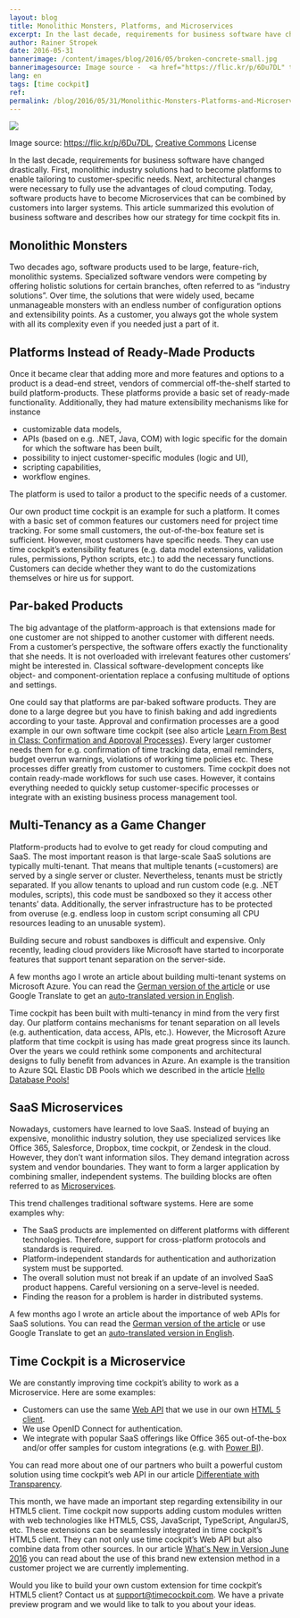 ```yaml
---
layout: blog
title: Monolithic Monsters, Platforms, and Microservices
excerpt: In the last decade, requirements for business software have changed drastically. First, monolithic industry solutions had to become platforms to enable tailoring to customer-specific needs. Next, architectural changes were necessary to fully use the advantages of cloud computing. Today, software products have to become Microservices that can be combined by customers into larger systems. This article summarized this evolution of business software and describes how our strategy for time cockpit fits in.
author: Rainer Stropek
date: 2016-05-31
bannerimage: /content/images/blog/2016/05/broken-concrete-small.jpg
bannerimagesource: Image source -  <a href="https://flic.kr/p/6Du7DL" target="_blank">https://flic.kr/p/6Du7DL</a>, <a href="https://creativecommons.org/licenses/by-nc/2.0/" target="_blank">Creative Commons</a> License
lang: en
tags: [time cockpit]
ref: 
permalink: /blog/2016/05/31/Monolithic-Monsters-Platforms-and-Microservices
---
```


<p>
  <img src="{{site.baseurl}}/content/images/blog/2016/05/broken-concrete.jpg" />
</p><p class="imageCaption">Image source: <a href="https://flic.kr/p/6Du7DL" target="_blank">https://flic.kr/p/6Du7DL</a>, <a href="https://creativecommons.org/licenses/by-nc/2.0/" target="_blank">Creative Commons</a> License</p><p>In the last decade, requirements for business software have changed drastically. First, monolithic industry solutions had to become platforms to enable tailoring to customer-specific needs. Next, architectural changes were necessary to fully use the advantages of cloud computing. Today, software products have to become Microservices that can be combined by customers into larger systems. This article summarized this evolution of business software and describes how our strategy for time cockpit fits in.</p><h2>Monolithic Monsters</h2><p>Two decades ago, software products used to be large, feature-rich, monolithic systems. Specialized software vendors were competing by offering holistic solutions for certain branches, often referred to as “industry solutions”. Over time, the solutions that were widely used, became unmanageable monsters with an endless number of configuration options and extensibility points. As a customer, you always got the whole system with all its complexity even if you needed just a part of it.</p><h2>Platforms Instead of Ready-Made Products</h2><p>Once it became clear that adding more and more features and options to a product is a dead-end street, vendors of commercial off-the-shelf started to build platform-products. These platforms provide a basic set of ready-made functionality. Additionally, they had mature extensibility mechanisms like for instance</p><ul>
  <li>customizable data models,</li>
  <li>APIs (based on e.g. .NET, Java, COM) with logic specific for the domain for which the software has been built,</li>
  <li>possibility to inject customer-specific modules (logic and UI),</li>
  <li>scripting capabilities,</li>
  <li>workflow engines.</li>
</ul><p>The platform is used to tailor a product to the specific needs of a customer.</p><p>Our own product time cockpit is an example for such a platform. It comes with a basic set of common features our customers need for project time tracking. For some small customers, the out-of-the-box feature set is sufficient. However, most customers have specific needs. They can use time cockpit’s extensibility features (e.g. data model extensions, validation rules, permissions, Python scripts, etc.) to add the necessary functions. Customers can decide whether they want to do the customizations themselves or hire us for support.</p><h2>Par-baked Products</h2><p>The big advantage of the platform-approach is that extensions made for one customer are not shipped to another customer with different needs. From a customer’s perspective, the software offers exactly the functionality that she needs. It is not overloaded with irrelevant features other customers’ might be interested in. Classical software-development concepts like object- and component-orientation replace a confusing multitude of options and settings.</p><p>One could say that platforms are par-baked software products. They are done to a large degree but you have to finish baking and add ingredients according to your taste. Approval and confirmation processes are a good example in our own software time cockpit (see also article <a href="~/blog/2014/08/28/Learn-From-Best-in-Class-Confirmation-and-Approval-Processes" target="_blank">Learn From Best in Class: Confirmation and Approval Processes</a>). Every larger customer needs them for e.g. confirmation of time tracking data, email reminders, budget overrun warnings, violations of working time policies etc. These processes differ greatly from customer to customers. Time cockpit does not contain ready-made workflows for such use cases. However, it contains everything needed to quickly setup customer-specific processes or integrate with an existing business process management tool.</p><h2>Multi-Tenancy as a Game Changer</h2><p>Platform-products had to evolve to get ready for cloud computing and SaaS. The most important reason is that large-scale SaaS solutions are typically multi-tenant. That means that multiple tenants (=customers) are served by a single server or cluster. Nevertheless, tenants must be strictly separated. If you allow tenants to upload and run custom code (e.g. .NET modules, scripts), this code must be sandboxed so they it access other tenants’ data. Additionally, the server infrastructure has to be protected from overuse (e.g. endless loop in custom script consuming all CPU resources leading to an unusable system).</p><p>Building secure and robust sandboxes is difficult and expensive. Only recently, leading cloud providers like Microsoft have started to incorporate features that support tenant separation on the server-side.</p><p class="showcase">A few months ago I wrote an article about building multi-tenant systems on Microsoft Azure. You can read the <a href="https://entwickler.de/online/cloud/multi-tenancy-azure-tipps-fuer-softwarearchitekten-194343.html" target="_blank">German version of the article</a> or use Google Translate to get an <a href="https://translate.google.at/translate?sl=de&amp;tl=en&amp;js=y&amp;prev=_t&amp;hl=de&amp;ie=UTF-8&amp;u=https%3A%2F%2Fentwickler.de%2Fonline%2Fcloud%2Fmulti-tenancy-azure-tipps-fuer-softwarearchitekten-194343.html&amp;edit-text=" target="_blank">auto-translated version in English</a>.</p><p>Time cockpit has been built with multi-tenancy in mind from the very first day. Our platform contains mechanisms for tenant separation on all levels (e.g. authentication, data access, APIs, etc.). However, the Microsoft Azure platform that time cockpit is using has made great progress since its launch. Over the years we could rethink some components and architectural designs to fully benefit from advances in Azure. An example is the transition to Azure SQL Elastic DB Pools which we described in the article <a href="~/blog/2016/01/31/Hello-Database-Pools" target="_blank">Hello Database Pools!</a></p><h2>SaaS Microservices</h2><p>Nowadays, customers have learned to love SaaS. Instead of buying an expensive, monolithic industry solution, they use specialized services like Office 365, Salesforce, Dropbox, time cockpit, or Zendesk in the cloud. However, they don’t want information silos. They demand integration across system and vendor boundaries. They want to form a larger application by combining smaller, independent systems. The building blocks are often referred to as <a href="https://en.wikipedia.org/wiki/Microservices" target="_blank">Microservices</a>.</p><p>This trend challenges traditional software systems. Here are some examples why:</p><ul>
  <li>The SaaS products are implemented on different platforms with different technologies. Therefore, support for cross-platform protocols and standards is required.</li>
  <li>Platform-independent standards for authentication and authorization system must be supported.</li>
  <li>The overall solution must not break if an update of an involved SaaS product happens. Careful versioning on a serve-level is needed.</li>
  <li>Finding the reason for a problem is harder in distributed systems.</li>
</ul><p class="showcase">A few months ago I wrote an article about the importance of web APIs for SaaS solutions. You can read the <a href="https://entwickler.de/online/development/erfolgsfaktor-api-saas-produkte-238981.html" target="_blank">German version of the article</a> or use Google Translate to get an <a href="https://translate.google.at/translate?sl=de&amp;tl=en&amp;js=y&amp;prev=_t&amp;hl=de&amp;ie=UTF-8&amp;u=https%3A%2F%2Fentwickler.de%2Fonline%2Fdevelopment%2Ferfolgsfaktor-api-saas-produkte-238981.html&amp;edit-text=" target="_blank">auto-translated version in English</a>.</p><h2>Time Cockpit is a Microservice</h2><p>We are constantly improving time cockpit’s ability to work as a Microservice. Here are some examples:</p><ul>
  <li>Customers can use the same <a href="https://help.timecockpit.com/?topic=html/5d6e34c5-3b08-4fa4-baa0-45eb707b6b78.htm" target="_blank">Web API</a> that we use in our own <a href="https://web.timecockpit.com/" target="_blank">HTML 5 client</a>.</li>
  <li>We use OpenID Connect for authentication.</li>
  <li>We integrate with popular SaaS offerings like Office 365 out-of-the-box and/or offer samples for custom integrations (e.g. with <a href="~/blog/2015/11/30/Integrating-Time-Cockpit-with-Power-BI" target="_blank">Power BI</a>).</li>
</ul><p class="showcase">You can read more about one of our partners who built a powerful custom solution using time cockpit’s web API in our article <a href="~/blog/2015/05/31/Differentiate-with-Transparency" target="_blank">Differentiate with Transparency</a>.</p><p>This month, we have made an important step regarding extensibility in our HTML5 client. Time cockpit now supports adding custom modules written with web technologies like HTML5, CSS, JavaScript, TypeScript, AngularJS, etc. These extensions can be seamlessly integrated in time cockpit’s HTML5 client. They can not only use time cockpit’s Web API but also combine data from other sources. In our article <a href="~/blog/2016/05/31/Whats-New-in-Version-June-2016#extensions" target="_blank">What's New in Version June 2016</a> you can read about the use of this brand new extension method in a customer project we are currently implementing.</p><p class="showcase">Would you like to build your own custom extension for time cockpit’s HTML5 client? Contact us at <a href="mailto:support@timecockpit.com">support@timecockpit.com</a>. We have a private preview program and we would like to talk to you about your ideas.</p>